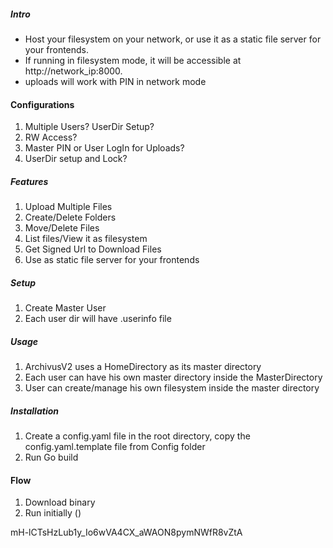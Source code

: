 ##### Intro
* Host your filesystem on your network, or use it as a static file server for your frontends.
* If running in filesystem mode, it will be accessible at http://network_ip:8000.
* uploads will work with PIN in network mode


#### Configurations
1. Multiple Users? UserDir Setup?
2. RW Access?
3. Master PIN or User LogIn for Uploads? 
4. UserDir setup and Lock?

##### Features
1. Upload Multiple Files
2. Create/Delete Folders
3. Move/Delete Files
4. List files/View it as filesystem
5. Get Signed Url to Download Files
6. Use as static file server for your frontends

##### Setup
1. Create Master User
2. Each user dir will have .userinfo file



##### Usage
1. ArchivusV2 uses a HomeDirectory as its master directory
2. Each user can have his own master directory inside the MasterDirectory
3. User can create/manage his own filesystem inside the master directory


##### Installation
1. Create a config.yaml file in the root directory, copy the config.yaml.template file from Config folder
2. Run Go build




#### Flow
1. Download binary
2. Run initially ()


mH-lCTsHzLub1y_Io6wVA4CX_aWAON8pymNWfR8vZtA